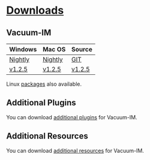 # [Downloads](https://googledrive.com/host/0B7A5K_290X8-MTlLSzhpMTNfOUE) #


## Vacuum-IM ##
| **Windows** | **Mac OS** | **Source** |
|:------------|:-----------|:-----------|
| [Nightly](https://googledrive.com/host/0B7A5K_290X8-LVFyS0ExSE03QXc) | [Nightly](https://googledrive.com/host/0B7A5K_290X8-LVFyS0ExSE03QXc) | [GIT](https://github.com/Vacuum-IM/vacuum-im) |
| [v1.2.5](https://googledrive.com/host/0B_VbYEyCFxENfl9mdF9UbkZXOUswUERiNlZ2U2VDdV9SSG83WXRCOTFOcE1rb3hCTDJyYms/vacuum-im_1.2.5.20150608_win32-msvc2010_qt487.msi) | [v1.2.5](https://googledrive.com/host/0B_VbYEyCFxENfl9mdF9UbkZXOUswUERiNlZ2U2VDdV9SSG83WXRCOTFOcE1rb3hCTDJyYms/vacuum-im_1.2.5.20150609_osx_x64_qt487.dmg) | [v1.2.5](https://googledrive.com/host/0B_VbYEyCFxENfl9mdF9UbkZXOUswUERiNlZ2U2VDdV9SSG83WXRCOTFOcE1rb3hCTDJyYms/vacuum-im-1.2.5.tar.gz) |

Linux [packages](https://code.google.com/p/vacuum-im/wiki/Packages) also available.


## Additional Plugins ##
You can download [additional plugins](https://googledrive.com/host/0B7A5K_290X8-VHl1eWM2S2dWWVU) for Vacuum-IM.


## Additional Resources ##
You can download [additional resources](https://googledrive.com/host/0B7A5K_290X8-Ul9IcHFveGNaV3M) for Vacuum-IM.